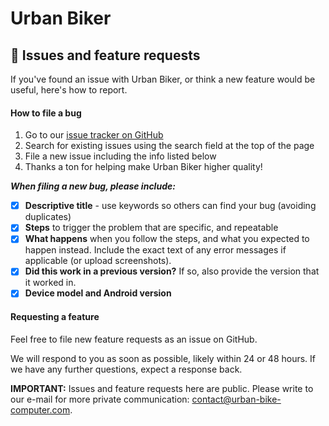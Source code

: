 # Urban Biker


##  :loudspeaker: Issues and feature requests

If you've found an issue with Urban Biker, or think a new feature would be useful, here's how to report.

#### How to file a bug

1. Go to our [issue tracker on GitHub](https://github.com/Sublimis/UrbanBiker/issues)
2. Search for existing issues using the search field at the top of the page
3. File a new issue including the info listed below
4. Thanks a ton for helping make Urban Biker higher quality!

_**When filing a new bug, please include:**_

- [x] **Descriptive title** - use keywords so others can find your bug (avoiding duplicates)
- [x] **Steps** to trigger the problem that are specific, and repeatable
- [x] **What happens** when you follow the steps, and what you expected to happen instead. Include the exact text of any error messages if applicable (or upload screenshots).
- [x] **Did this work in a previous version?** If so, also provide the version that it worked in.
- [x] **Device model and Android version**

#### Requesting a feature

Feel free to file new feature requests as an issue on GitHub.

We will respond to you as soon as possible, likely within 24 or 48 hours. If we have any further questions, expect a response back.

**IMPORTANT:** Issues and feature requests here are public. Please write to our e-mail for more private communication: contact@urban-bike-computer.com.
